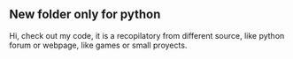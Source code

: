 ## New folder only for python

Hi, check out my code, it is a recopilatory from different source, like python forum or webpage, like games or small proyects.
